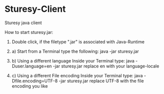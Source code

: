Sturesy-Client
======

Sturesy java client







How to start sturesy.jar:

1. Double click, if the filetype ".jar" is associated with Java-Runtime

2. a) Start from a Terminal
      type the following:
            java -jar sturesy.jar


2. b) Using a different language
      Inside your Terminal type:
            java -Duser.language=en -jar sturesy.jar
      replace en with your language-locale

2. c) Using a different File encoding
      Inside your Terminal type:
            java -Dfile.encoding=UTF-8 -jar sturesy.jar
      replace UTF-8 with the file encoding you like
